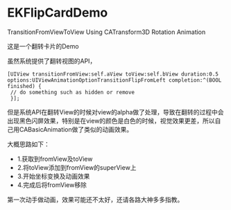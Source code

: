 # EKFlipCardDemo
TransitionFromViewToView Using CATransform3D Rotation Animation

这是一个翻转卡片的Demo

虽然系统提供了翻转视图的API，

    [UIView transitionFromView:self.aView toView:self.bView duration:0.5 options:UIViewAnimationOptionTransitionFlipFromLeft completion:^(BOOL finished) {
     // do something such as hidden or remove
     }];

 但是系统API在翻转View的时候对view的alpha做了处理，导致在翻转的过程中会出现黑色闪屏效果，特别是在view的颜色是白色的时候，视觉效果更差，所以自己用CABasicAnimation做了类似的动画效果。

大概思路如下：
- 1.获取到fromView及toView
- 2.将toView添加到fromView的superView上
- 3.开始坐标变换及动画效果
- 4.完成后将fromView移除

第一次动手做动画，效果可能还不太好，还请各路大神多多指教。
